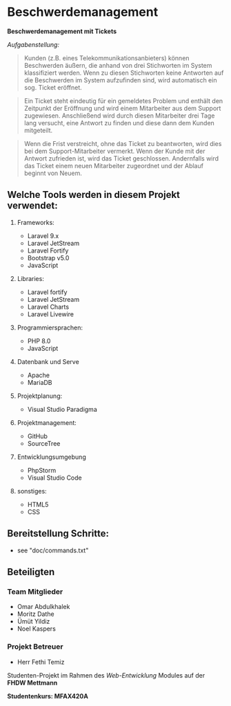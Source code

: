 # Beschwerdemanagement

**Beschwerdemanagement mit Tickets**

*Aufgabenstellung:*

> Kunden (z.B. eines Telekommunikationsanbieters) können Beschwerden äußern, die anhand von drei Stichworten im System klassifiziert werden. Wenn zu diesen Stichworten keine Antworten auf die Beschwerden im System aufzufinden sind, wird automatisch ein sog. Ticket eröffnet.

> Ein Ticket steht eindeutig für ein gemeldetes Problem und enthält den Zeitpunkt der Eröffnung und wird einem Mitarbeiter aus dem Support zugewiesen. Anschließend wird durch diesen Mitarbeiter drei Tage lang versucht, eine Antwort zu finden und diese dann dem Kunden mitgeteilt.

> Wenn die Frist verstreicht, ohne das Ticket zu beantworten, wird dies bei dem Support-Mitarbeiter vermerkt. Wenn der Kunde mit der Antwort zufrieden ist, wird das Ticket geschlossen. Andernfalls wird das Ticket einem neuen Mitarbeiter zugeordnet und der Ablauf beginnt von Neuem.

## Welche Tools werden in diesem Projekt verwendet:

1. Frameworks:
    - Laravel 9.x
    - Laravel JetStream
    - Laravel Fortify
    - Bootstrap v5.0
    - JavaScript

2. Libraries:
   - Laravel fortify
   - Laravel JetStream
   - Laravel Charts
   - Laravel Livewire

2. Programmiersprachen:
    - PHP 8.0
    - JavaScript

3. Datenbank und Serve
    - Apache
    - MariaDB

4. Projektplanung:
    - Visual Studio Paradigma

5. Projektmanagement:
    - GitHub
    - SourceTree

6. Entwicklungsumgebung
    - PhpStorm
    - Visual Studio Code

7. sonstiges:
    - HTML5
    - CSS

## Bereitstellung Schritte:

- see "doc/commands.txt"

## Beteiligten

### Team Mitglieder

- Omar Abdulkhalek
- Moritz Dathe
- Ümüt Yildiz
- Noel Kaspers

### Projekt Betreuer

- Herr Fethi Temiz

Studenten-Projekt im Rahmen des *Web-Entwicklung* Modules auf der **FHDW Mettmann**

**Studentenkurs: MFAX420A**
